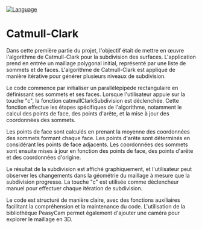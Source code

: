 [![Language](https://img.shields.io/badge/Language-French-blue.svg)](https://en.wikipedia.org/wiki/French_language)

# Catmull-Clark

Dans cette première partie du projet, l'objectif était de mettre en œuvre l'algorithme de Catmull-Clark pour la subdivision des surfaces. L'application prend en entrée un maillage polygonal initial, représenté par une liste de sommets et de faces. L'algorithme de Catmull-Clark est appliqué de manière itérative pour générer plusieurs niveaux de subdivision.

Le code commence par initialiser un parallélépipède rectangulaire en définissant ses sommets et ses faces. Lorsque l'utilisateur appuie sur la touche "c", la fonction catmullClarkSubdivision est déclenchée. Cette fonction effectue les étapes spécifiques de l'algorithme, notamment le calcul des points de face, des points d'arête, et la mise à jour des coordonnées des sommets.

Les points de face sont calculés en prenant la moyenne des coordonnées des sommets formant chaque face. Les points d'arête sont déterminés en considérant les points de face adjacents. Les coordonnées des sommets sont ensuite mises à jour en fonction des points de face, des points d'arête et des coordonnées d'origine.

Le résultat de la subdivision est affiché graphiquement, et l'utilisateur peut observer les changements dans la géométrie du maillage à mesure que la subdivision progresse. La touche "c" est utilisée comme déclencheur manuel pour effectuer chaque itération de subdivision.

Le code est structuré de manière claire, avec des fonctions auxiliaires facilitant la compréhension et la maintenance du code. L'utilisation de la bibliothèque PeasyCam permet également d'ajouter une caméra pour explorer le maillage en 3D.
